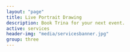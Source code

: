 ```yaml
---
layout: "page"
title: Live Portrait Drawing
description: Book Trina for your next event.
active: services
header-img: "media/servicesbanner.jpg"
group: three
---
```

